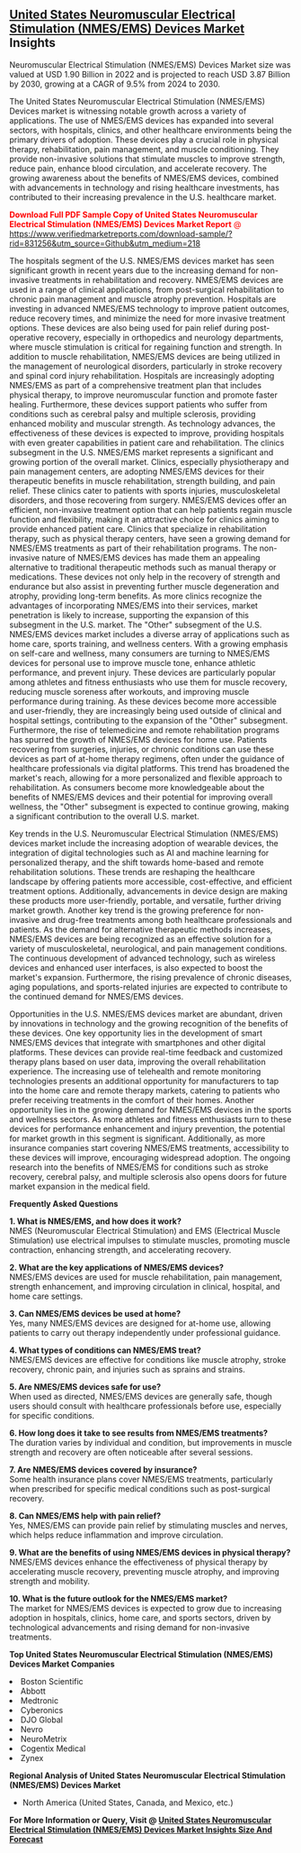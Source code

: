 <h2><a href="https://www.verifiedmarketreports.com/download-sample/?rid=831256&amp;utm_source=Github&amp;utm_medium=218" target="_blank">United States Neuromuscular Electrical Stimulation (NMES/EMS) Devices Market</a> Insights</h2><p>Neuromuscular Electrical Stimulation (NMES/EMS) Devices Market size was valued at USD 1.90 Billion in 2022 and is projected to reach USD 3.87 Billion by 2030, growing at a CAGR of 9.5% from 2024 to 2030.</p><p><p>The United States Neuromuscular Electrical Stimulation (NMES/EMS) Devices market is witnessing notable growth across a variety of applications. The use of NMES/EMS devices has expanded into several sectors, with hospitals, clinics, and other healthcare environments being the primary drivers of adoption. These devices play a crucial role in physical therapy, rehabilitation, pain management, and muscle conditioning. They provide non-invasive solutions that stimulate muscles to improve strength, reduce pain, enhance blood circulation, and accelerate recovery. The growing awareness about the benefits of NMES/EMS devices, combined with advancements in technology and rising healthcare investments, has contributed to their increasing prevalence in the U.S. healthcare market. <p><span class=""><span style="color: #ff0000;"><strong>Download Full PDF Sample Copy of United States Neuromuscular Electrical Stimulation (NMES/EMS) Devices Market Report</strong> @ </span><a href="https://www.verifiedmarketreports.com/download-sample/?rid=831256&amp;utm_source=Github&amp;utm_medium=218" target="_blank">https://www.verifiedmarketreports.com/download-sample/?rid=831256&amp;utm_source=Github&amp;utm_medium=218</a></span></p> The hospitals segment of the U.S. NMES/EMS devices market has seen significant growth in recent years due to the increasing demand for non-invasive treatments in rehabilitation and recovery. NMES/EMS devices are used in a range of clinical applications, from post-surgical rehabilitation to chronic pain management and muscle atrophy prevention. Hospitals are investing in advanced NMES/EMS technology to improve patient outcomes, reduce recovery times, and minimize the need for more invasive treatment options. These devices are also being used for pain relief during post-operative recovery, especially in orthopedics and neurology departments, where muscle stimulation is critical for regaining function and strength. In addition to muscle rehabilitation, NMES/EMS devices are being utilized in the management of neurological disorders, particularly in stroke recovery and spinal cord injury rehabilitation. Hospitals are increasingly adopting NMES/EMS as part of a comprehensive treatment plan that includes physical therapy, to improve neuromuscular function and promote faster healing. Furthermore, these devices support patients who suffer from conditions such as cerebral palsy and multiple sclerosis, providing enhanced mobility and muscular strength. As technology advances, the effectiveness of these devices is expected to improve, providing hospitals with even greater capabilities in patient care and rehabilitation. The clinics subsegment in the U.S. NMES/EMS market represents a significant and growing portion of the overall market. Clinics, especially physiotherapy and pain management centers, are adopting NMES/EMS devices for their therapeutic benefits in muscle rehabilitation, strength building, and pain relief. These clinics cater to patients with sports injuries, musculoskeletal disorders, and those recovering from surgery. NMES/EMS devices offer an efficient, non-invasive treatment option that can help patients regain muscle function and flexibility, making it an attractive choice for clinics aiming to provide enhanced patient care. Clinics that specialize in rehabilitation therapy, such as physical therapy centers, have seen a growing demand for NMES/EMS treatments as part of their rehabilitation programs. The non-invasive nature of NMES/EMS devices has made them an appealing alternative to traditional therapeutic methods such as manual therapy or medications. These devices not only help in the recovery of strength and endurance but also assist in preventing further muscle degeneration and atrophy, providing long-term benefits. As more clinics recognize the advantages of incorporating NMES/EMS into their services, market penetration is likely to increase, supporting the expansion of this subsegment in the U.S. market. The "Other" subsegment of the U.S. NMES/EMS devices market includes a diverse array of applications such as home care, sports training, and wellness centers. With a growing emphasis on self-care and wellness, many consumers are turning to NMES/EMS devices for personal use to improve muscle tone, enhance athletic performance, and prevent injury. These devices are particularly popular among athletes and fitness enthusiasts who use them for muscle recovery, reducing muscle soreness after workouts, and improving muscle performance during training. As these devices become more accessible and user-friendly, they are increasingly being used outside of clinical and hospital settings, contributing to the expansion of the "Other" subsegment. Furthermore, the rise of telemedicine and remote rehabilitation programs has spurred the growth of NMES/EMS devices for home use. Patients recovering from surgeries, injuries, or chronic conditions can use these devices as part of at-home therapy regimens, often under the guidance of healthcare professionals via digital platforms. This trend has broadened the market's reach, allowing for a more personalized and flexible approach to rehabilitation. As consumers become more knowledgeable about the benefits of NMES/EMS devices and their potential for improving overall wellness, the "Other" subsegment is expected to continue growing, making a significant contribution to the overall U.S. market. <p>Key trends in the U.S. Neuromuscular Electrical Stimulation (NMES/EMS) devices market include the increasing adoption of wearable devices, the integration of digital technologies such as AI and machine learning for personalized therapy, and the shift towards home-based and remote rehabilitation solutions. These trends are reshaping the healthcare landscape by offering patients more accessible, cost-effective, and efficient treatment options. Additionally, advancements in device design are making these products more user-friendly, portable, and versatile, further driving market growth. Another key trend is the growing preference for non-invasive and drug-free treatments among both healthcare professionals and patients. As the demand for alternative therapeutic methods increases, NMES/EMS devices are being recognized as an effective solution for a variety of musculoskeletal, neurological, and pain management conditions. The continuous development of advanced technology, such as wireless devices and enhanced user interfaces, is also expected to boost the market's expansion. Furthermore, the rising prevalence of chronic diseases, aging populations, and sports-related injuries are expected to contribute to the continued demand for NMES/EMS devices. <p>Opportunities in the U.S. NMES/EMS devices market are abundant, driven by innovations in technology and the growing recognition of the benefits of these devices. One key opportunity lies in the development of smart NMES/EMS devices that integrate with smartphones and other digital platforms. These devices can provide real-time feedback and customized therapy plans based on user data, improving the overall rehabilitation experience. The increasing use of telehealth and remote monitoring technologies presents an additional opportunity for manufacturers to tap into the home care and remote therapy markets, catering to patients who prefer receiving treatments in the comfort of their homes. Another opportunity lies in the growing demand for NMES/EMS devices in the sports and wellness sectors. As more athletes and fitness enthusiasts turn to these devices for performance enhancement and injury prevention, the potential for market growth in this segment is significant. Additionally, as more insurance companies start covering NMES/EMS treatments, accessibility to these devices will improve, encouraging widespread adoption. The ongoing research into the benefits of NMES/EMS for conditions such as stroke recovery, cerebral palsy, and multiple sclerosis also opens doors for future market expansion in the medical field. <p><strong>Frequently Asked Questions</strong></p> <p><strong>1. What is NMES/EMS, and how does it work?</strong><br> NMES (Neuromuscular Electrical Stimulation) and EMS (Electrical Muscle Stimulation) use electrical impulses to stimulate muscles, promoting muscle contraction, enhancing strength, and accelerating recovery. </p> <p><strong>2. What are the key applications of NMES/EMS devices?</strong><br> NMES/EMS devices are used for muscle rehabilitation, pain management, strength enhancement, and improving circulation in clinical, hospital, and home care settings. </p> <p><strong>3. Can NMES/EMS devices be used at home?</strong><br> Yes, many NMES/EMS devices are designed for at-home use, allowing patients to carry out therapy independently under professional guidance. </p> <p><strong>4. What types of conditions can NMES/EMS treat?</strong><br> NMES/EMS devices are effective for conditions like muscle atrophy, stroke recovery, chronic pain, and injuries such as sprains and strains. </p> <p><strong>5. Are NMES/EMS devices safe for use?</strong><br> When used as directed, NMES/EMS devices are generally safe, though users should consult with healthcare professionals before use, especially for specific conditions. </p> <p><strong>6. How long does it take to see results from NMES/EMS treatments?</strong><br> The duration varies by individual and condition, but improvements in muscle strength and recovery are often noticeable after several sessions. </p> <p><strong>7. Are NMES/EMS devices covered by insurance?</strong><br> Some health insurance plans cover NMES/EMS treatments, particularly when prescribed for specific medical conditions such as post-surgical recovery. </p> <p><strong>8. Can NMES/EMS help with pain relief?</strong><br> Yes, NMES/EMS can provide pain relief by stimulating muscles and nerves, which helps reduce inflammation and improve circulation. </p> <p><strong>9. What are the benefits of using NMES/EMS devices in physical therapy?</strong><br> NMES/EMS devices enhance the effectiveness of physical therapy by accelerating muscle recovery, preventing muscle atrophy, and improving strength and mobility. </p> <p><strong>10. What is the future outlook for the NMES/EMS market?</strong><br> The market for NMES/EMS devices is expected to grow due to increasing adoption in hospitals, clinics, home care, and sports sectors, driven by technological advancements and rising demand for non-invasive treatments. </p></p><p><strong>Top United States Neuromuscular Electrical Stimulation (NMES/EMS) Devices Market Companies</strong></p><div data-test-id=""><p><li>Boston Scientific</li><li> Abbott</li><li> Medtronic</li><li> Cyberonics</li><li> DJO Global</li><li> Nevro</li><li> NeuroMetrix</li><li> Cogentix Medical</li><li> Zynex</li></p><div><strong>Regional Analysis of&nbsp;United States Neuromuscular Electrical Stimulation (NMES/EMS) Devices Market</strong></div><ul><li dir="ltr"><p dir="ltr">North America&nbsp;(United States, Canada, and Mexico, etc.)</p></li></ul><p><strong>For More Information or Query, Visit @&nbsp;</strong><strong><a href="https://www.verifiedmarketreports.com/product/neuromuscular-electrical-stimulation-nmes-ems-devices-market/?utm_source=Github&amp;utm_medium=218" target="_blank">United States Neuromuscular Electrical Stimulation (NMES/EMS) Devices Market Insights Size And Forecast</a></strong></p></div>
